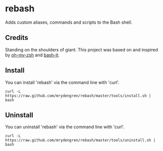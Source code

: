 # rebash

Adds custom aliases, commands and scripts to the Bash shell.

## Credits

Standing on the shoulders of giant. This project was based on and inspired by [oh-my-zsh](https://github.com/robbyrussell/oh-my-zsh) and [bash-it](https://github.com/revans/bash-it).

## Install

You can install 'rebash' via the command line with 'curl'.

    curl -L https://raw.github.com/mrydengren/rebash/master/tools/install.sh | bash
    
## Uninstall

You can uninstall 'rebash' via the command line with 'curl'.

    curl -L https://raw.github.com/mrydengren/rebash/master/tools/uninstall.sh | bash
